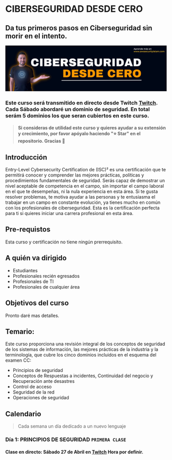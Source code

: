 # CIBERSEGURIDAD DESDE CERO

## Da tus primeros pasos en Ciberseguridad sin morir en el intento.

![](./img/ciberseguridad.png)

### Este curso será transmitido en directo desde Twitch [Twitch](https://twitch.tv/awssecuritylatam). Cada Sábado abordaré un dominio de seguridad. En total serám 5 dominios los que seran cubiertos en este curso.

> #### Si consideras de utilidad este curso y quieres ayudar a su extensión y crecimiento, por favor apóyalo haciendo "⭐️ Star" en el repositorio. Gracias 🙌

## Introducción
Entry-Level Cybersecurity Certification de (ISC)² es una certificación que te permitirá conocer y comprender las mejores prácticas, políticas y procedimientos fundamentales de seguridad. Serás capaz de demostrar un nivel aceptable de competencia en el campo, sin importar el campo laboral en el que te desempeñas, ni la nula experiencia en esta área. Si te gusta resolver problemas, te motiva ayudar a las personas y te entusiasma el trabajar en un campo en constante evolución, ya tienes mucho en común con los profesionales de ciberseguridad. Esta es la certificación perfecta para ti si quieres iniciar una carrera profesional en esta área.

## Pre-requistos
Esta curso y certificación no tiene ningún prerrequisito.

## A quién va dirigido
- Estudiantes
- Profesionales recién egresados
- Profesionales de TI
- Profesionales de cualquier área

## Objetivos del curso
Pronto daré mas detalles.

## Temario:
Este curso proporciona una revisión integral de los conceptos de seguridad de los sistemas de información, las mejores prácticas de la industria y la terminología, que cubre los cinco dominios incluidos en el esquema del examen CC:

- Principios de seguridad
- Conceptos de Respuestas a incidentes, Continuidad del negocio y Recuperación ante desastres
- Control de acceso
- Seguridad de la red
- Operaciones de seguridad

## Calendario

> Cada semana un día dedicado a un nuevo lenguaje
### Día 1: PRINCIPIOS DE SEGURIDAD `PRIMERA CLASE`

#### Clase en directo: Sábado 27 de Abril en [Twitch](https://twitch.tv/awssecuritylatam) Hora por definir.